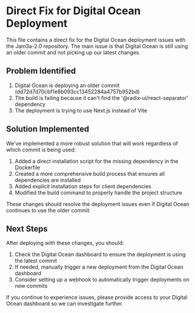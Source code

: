 # Direct Fix for Digital Ocean Deployment

This file contains a direct fix for the Digital Ocean deployment issues with the Jam3a-2.0 repository. The main issue is that Digital Ocean is still using an older commit and not picking up our latest changes.

## Problem Identified

1. Digital Ocean is deploying an older commit (dd72d7d70cbf1e8b093cc13452284a4757b952bd)
2. The build is failing because it can't find the '@radix-ui/react-separator' dependency
3. The deployment is trying to use Next.js instead of Vite

## Solution Implemented

We've implemented a more robust solution that will work regardless of which commit is being used:

1. Added a direct installation script for the missing dependency in the Dockerfile
2. Created a more comprehensive build process that ensures all dependencies are installed
3. Added explicit installation steps for client dependencies
4. Modified the build command to properly handle the project structure

These changes should resolve the deployment issues even if Digital Ocean continues to use the older commit.

## Next Steps

After deploying with these changes, you should:

1. Check the Digital Ocean dashboard to ensure the deployment is using the latest commit
2. If needed, manually trigger a new deployment from the Digital Ocean dashboard
3. Consider setting up a webhook to automatically trigger deployments on new commits

If you continue to experience issues, please provide access to your Digital Ocean dashboard so we can investigate further.
